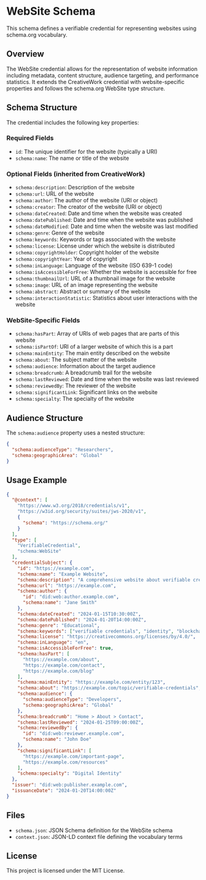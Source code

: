 # WebSite Schema

This schema defines a verifiable credential for representing websites using schema.org vocabulary.

## Overview

The WebSite credential allows for the representation of website information including metadata, content structure, audience targeting, and performance statistics. It extends the CreativeWork credential with website-specific properties and follows the schema.org WebSite type structure.

## Schema Structure

The credential includes the following key properties:

### Required Fields
- `id`: The unique identifier for the website (typically a URI)
- `schema:name`: The name or title of the website

### Optional Fields (inherited from CreativeWork)
- `schema:description`: Description of the website
- `schema:url`: URL of the website
- `schema:author`: The author of the website (URI or object)
- `schema:creator`: The creator of the website (URI or object)
- `schema:dateCreated`: Date and time when the website was created
- `schema:datePublished`: Date and time when the website was published
- `schema:dateModified`: Date and time when the website was last modified
- `schema:genre`: Genre of the website
- `schema:keywords`: Keywords or tags associated with the website
- `schema:license`: License under which the website is distributed
- `schema:copyrightHolder`: Copyright holder of the website
- `schema:copyrightYear`: Year of copyright
- `schema:inLanguage`: Language of the website (ISO 639-1 code)
- `schema:isAccessibleForFree`: Whether the website is accessible for free
- `schema:thumbnailUrl`: URL of a thumbnail image for the website
- `schema:image`: URL of an image representing the website
- `schema:abstract`: Abstract or summary of the website
- `schema:interactionStatistic`: Statistics about user interactions with the website

### WebSite-Specific Fields
- `schema:hasPart`: Array of URIs of web pages that are parts of this website
- `schema:isPartOf`: URI of a larger website of which this is a part
- `schema:mainEntity`: The main entity described on the website
- `schema:about`: The subject matter of the website
- `schema:audience`: Information about the target audience
- `schema:breadcrumb`: A breadcrumb trail for the website
- `schema:lastReviewed`: Date and time when the website was last reviewed
- `schema:reviewedBy`: The reviewer of the website
- `schema:significantLink`: Significant links on the website
- `schema:specialty`: The specialty of the website

## Audience Structure

The `schema:audience` property uses a nested structure:

```json
{
  "schema:audienceType": "Researchers",
  "schema:geographicArea": "Global"
}
```

## Usage Example

```json
{
  "@context": [
    "https://www.w3.org/2018/credentials/v1",
    "https://w3id.org/security/suites/jws-2020/v1",
    {
      "schema": "https://schema.org/"
    }
  ],
  "type": [
    "VerifiableCredential",
    "schema:WebSite"
  ],
  "credentialSubject": {
    "id": "https://example.com",
    "schema:name": "Example Website",
    "schema:description": "A comprehensive website about verifiable credentials",
    "schema:url": "https://example.com",
    "schema:author": {
      "id": "did:web:author.example.com",
      "schema:name": "Jane Smith"
    },
    "schema:dateCreated": "2024-01-15T10:30:00Z",
    "schema:datePublished": "2024-01-20T14:00:00Z",
    "schema:genre": "Educational",
    "schema:keywords": ["verifiable credentials", "identity", "blockchain"],
    "schema:license": "https://creativecommons.org/licenses/by/4.0/",
    "schema:inLanguage": "en",
    "schema:isAccessibleForFree": true,
    "schema:hasPart": [
      "https://example.com/about",
      "https://example.com/contact",
      "https://example.com/blog"
    ],
    "schema:mainEntity": "https://example.com/entity/123",
    "schema:about": "https://example.com/topic/verifiable-credentials",
    "schema:audience": {
      "schema:audienceType": "Developers",
      "schema:geographicArea": "Global"
    },
    "schema:breadcrumb": "Home > About > Contact",
    "schema:lastReviewed": "2024-01-25T09:00:00Z",
    "schema:reviewedBy": {
      "id": "did:web:reviewer.example.com",
      "schema:name": "John Doe"
    },
    "schema:significantLink": [
      "https://example.com/important-page",
      "https://example.com/resources"
    ],
    "schema:specialty": "Digital Identity"
  },
  "issuer": "did:web:publisher.example.com",
  "issuanceDate": "2024-01-20T14:00:00Z"
}
```

## Files

- `schema.json`: JSON Schema definition for the WebSite schema
- `context.json`: JSON-LD context file defining the vocabulary terms

## License

This project is licensed under the MIT License. 